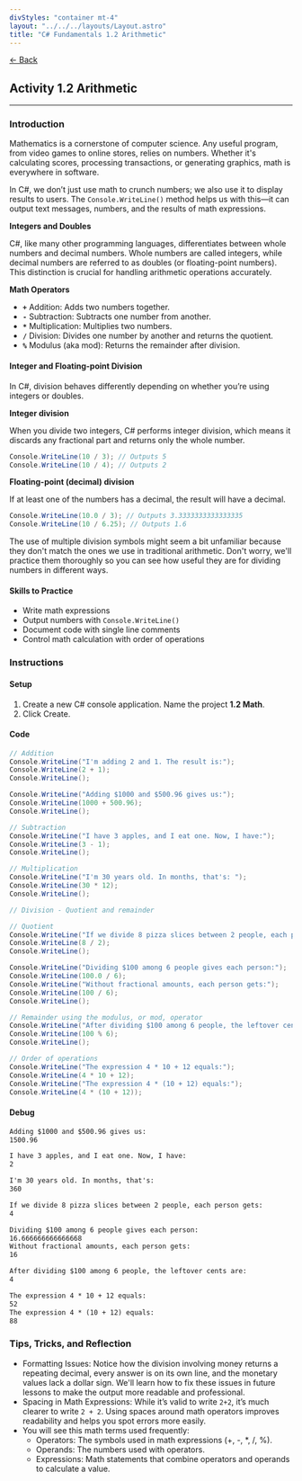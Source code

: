 ```yaml
---
divStyles: "container mt-4"
layout: "../../../layouts/Layout.astro"
title: "C# Fundamentals 1.2 Arithmetic"
---
```


[← Back](/c-sharp-fundamentals/)

## Activity 1.2 Arithmetic

---

### Introduction

Mathematics is a cornerstone of computer science. Any useful program, from video games to online stores, relies on numbers. Whether it's calculating scores, processing transactions, or generating graphics, math is everywhere in software.

In C#, we don’t just use math to crunch numbers; we also use it to display results to users. The `Console.WriteLine()` method helps us with this—it can output text messages, numbers, and the results of math expressions.

**Integers and Doubles**

C#, like many other programming languages, differentiates between whole numbers and decimal numbers. Whole numbers are called integers, while decimal numbers are referred to as doubles (or floating-point numbers). This distinction is crucial for handling arithmetic operations accurately.

**Math Operators**

- **`+`** Addition: Adds two numbers together.
- **`-`** Subtraction: Subtracts one number from another.
- **`*`** Multiplication: Multiplies two numbers.
- **`/`** Division: Divides one number by another and returns the quotient.
- **`%`** Modulus (aka mod): Returns the remainder after division.

#### Integer and Floating-point Division

In C#, division behaves differently depending on whether you’re using integers or doubles.

**Integer division**

When you divide two integers, C# performs integer division, which means it discards any fractional part and returns only the whole number.

```cs
Console.WriteLine(10 / 3); // Outputs 5
Console.WriteLine(10 / 4); // Outputs 2
```

**Floating-point (decimal) division**

If at least one of the numbers has a decimal, the result will have a decimal.

```cs
Console.WriteLine(10.0 / 3); // Outputs 3.3333333333333335
Console.WriteLine(10 / 6.25); // Outputs 1.6
```

The use of multiple division symbols might seem a bit unfamiliar because they don't match the ones we use in traditional arithmetic. Don't worry, we'll practice them thoroughly so you can see how useful they are for dividing numbers in different ways.

#### Skills to Practice

- Write math expressions
- Output numbers with `Console.WriteLine()`
- Document code with single line comments
- Control math calculation with order of operations

### Instructions

#### Setup

1. Create a new C# console application. Name the project **1.2 Math**.
2. Click Create.

#### Code

```cs
// Addition
Console.WriteLine("I'm adding 2 and 1. The result is:");
Console.WriteLine(2 + 1);
Console.WriteLine();

Console.WriteLine("Adding $1000 and $500.96 gives us:");
Console.WriteLine(1000 + 500.96);
Console.WriteLine();

// Subtraction
Console.WriteLine("I have 3 apples, and I eat one. Now, I have:");
Console.WriteLine(3 - 1);
Console.WriteLine();

// Multiplication
Console.WriteLine("I'm 30 years old. In months, that's: ");
Console.WriteLine(30 * 12);
Console.WriteLine();

// Division - Quotient and remainder

// Quotient
Console.WriteLine("If we divide 8 pizza slices between 2 people, each person gets:");
Console.WriteLine(8 / 2);
Console.WriteLine();

Console.WriteLine("Dividing $100 among 6 people gives each person:");
Console.WriteLine(100.0 / 6);
Console.WriteLine("Without fractional amounts, each person gets:");
Console.WriteLine(100 / 6);
Console.WriteLine();

// Remainder using the modulus, or mod, operator
Console.WriteLine("After dividing $100 among 6 people, the leftover cents are:");
Console.WriteLine(100 % 6);
Console.WriteLine();

// Order of operations
Console.WriteLine("The expression 4 * 10 + 12 equals:");
Console.WriteLine(4 * 10 + 12);
Console.WriteLine("The expression 4 * (10 + 12) equals:");
Console.WriteLine(4 * (10 + 12));
```

#### Debug

```txt
Adding $1000 and $500.96 gives us:
1500.96

I have 3 apples, and I eat one. Now, I have:
2

I'm 30 years old. In months, that's:
360

If we divide 8 pizza slices between 2 people, each person gets:
4

Dividing $100 among 6 people gives each person:
16.666666666666668
Without fractional amounts, each person gets:
16

After dividing $100 among 6 people, the leftover cents are:
4

The expression 4 * 10 + 12 equals:
52
The expression 4 * (10 + 12) equals:
88
```

### Tips, Tricks, and Reflection

- Formatting Issues: Notice how the division involving money returns a repeating decimal, every answer is on its own line, and the monetary values lack a dollar sign. We'll learn how to fix these issues in future lessons to make the output more readable and professional.
- Spacing in Math Expressions: While it’s valid to write `2+2`, it’s much clearer to write `2 + 2`. Using spaces around math operators improves readability and helps you spot errors more easily.
- You will see this math terms used frequently:
    - Operators: The symbols used in math expressions (+, -, *, /, %).
    - Operands: The numbers used with operators.
    - Expressions: Math statements that combine operators and operands to calculate a value.
